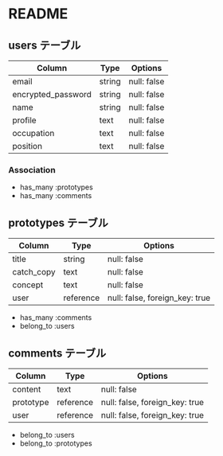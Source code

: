 # README


## users テーブル

| Column             | Type   | Options     |
| ------------------ | ------ | ----------- |
| email              | string | null: false |
| encrypted_password | string | null: false |
| name               | string | null: false |
| profile            | text   | null: false |
| occupation         | text   | null: false |
| position           | text   | null: false |

### Association

- has_many :prototypes
- has_many :comments

## prototypes テーブル

| Column             | Type     | Options                        |
| ------------------ | ---------| -------------------------------|
| title              | string   | null: false                    |
| catch_copy         | text     | null: false                    |
| concept            | text     | null: false                    |
| user               | reference| null: false, foreign_key: true |

- has_many :comments
- belong_to :users

## comments テーブル

| Column             | Type     | Options                        |
| ------------------ | ---------| -------------------------------|
| content            | text     | null: false                    |
| prototype          | reference| null: false, foreign_key: true |
| user               | reference| null: false, foreign_key: true |

- belong_to :users
- belong_to :prototypes